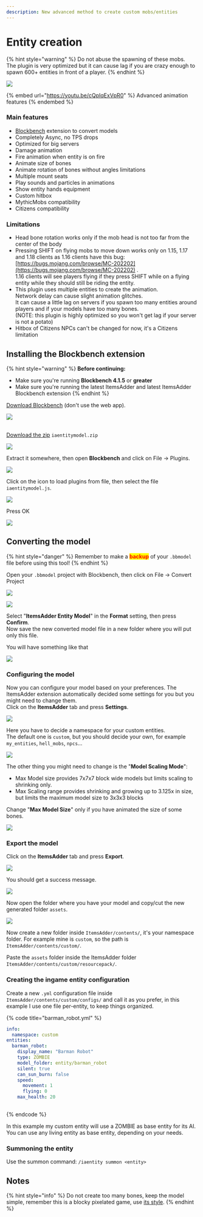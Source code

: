 ```yaml
---
description: New advanced method to create custom mobs/entities
---
```


# Entity creation

{% hint style="warning" %}
Do not abuse the spawning of these mobs.\
The plugin is very optimized but it can cause lag if you are crazy enough to spawn 600+ entities in front of a player.
{% endhint %}

![](../../../../.gitbook/assets/ezgif.com-gif-maker.webp)

{% embed url="https://youtu.be/cQpIqExVpR0" %}
Advanced animation features
{% endembed %}

### Main features

* [Blockbench](https://www.blockbench.net/) extension to convert models
* Completely Async, no TPS drops
* Optimized for big servers
* Damage animation
* Fire animation when entity is on fire
* Animate size of bones
* Animate rotation of bones without angles limitations
* Multiple mount seats
* Play sounds and particles in animations
* Show entity hands equipment
* Custom hitbox
* MythicMobs compatibility
* Citizens compatibility

### Limitations

* Head bone rotation works only if the mob head is not too far from the center of the body
* Pressing SHIFT on flying mobs to move down works only on 1.15, 1.17 and 1.18 clients as 1.16 clients have this bug: [https://bugs.mojang.com/browse/MC-202202](https://bugs.mojang.com/browse/MC-202202) .\
  1.16 clients will see players flying if they press SHIFT while on a flying entity while they should still be riding the entity.
* This plugin uses multiple entities to create the animation. \
  Network delay can cause slight animation glitches. \
  It can cause a little lag on servers if you spawn too many entities around players and if your models have too many bones.\
  (NOTE: this plugin is highly optimized so you won't get lag if your server is not a potato)
* Hitbox of Citizens NPCs can't be changed for now, it's a Citizens limitation &#x20;

## Installing the Blockbench extension

{% hint style="warning" %}
**Before continuing:**

* Make sure you're running **Blockbench 4.1.5** or **greater**
* Make sure you're running the latest ItemsAdder and latest ItemsAdder Blockbench extension
{% endhint %}

[Download Blockbench](https://www.blockbench.net/) (don't use the web app).

![](<../../../../.gitbook/assets/image (131).png>)

\
[Download the zip](https://github.com/LoneDev6/itemsadder-entity/releases) `iaentitymodel.zip`

![](<../../../../.gitbook/assets/image (218).png>)

Extract it somewhere, then open **Blockbench** and click on File -> Plugins.

![](<../../../../.gitbook/assets/image (183).png>)

Click on the icon to load plugins from file, then select the file `iaentitymodel.js`.

![](<../../../../.gitbook/assets/image (184).png>)

Press OK

![](<../../../../.gitbook/assets/image (152).png>)

## Converting the model

{% hint style="danger" %}
Remember to make a <mark style="color:red;">**backup**</mark> of your `.bbmodel` file before using this tool!
{% endhint %}

Open your `.bbmodel` project with Blockbench, then click on File -> Convert Project

![](<../../../../.gitbook/assets/image (215).png>)

![](<../../../../.gitbook/assets/image (58).png>)

Select "**ItemsAdder Entity Model**" in the **Format** setting, then press **Confirm**.\
Now save the new converted model file in a new folder where you will put only this file.

You will have something like that

![](<../../../../.gitbook/assets/image (182).png>)

### Configuring the model

Now you can configure your model based on your preferences. The ItemsAdder extension automatically decided some settings for you but you might need to change them.\
Click on the **ItemsAdder** tab and press **Settings**.

![](<../../../../.gitbook/assets/image (220).png>)

Here you have to decide a namespace for your custom entities.\
The default one is `custom`, but you should decide your own, for example `my_entities`, `hell_mobs`, `npcs`...

![](<../../../../.gitbook/assets/image (69).png>)

The other thing you might need to change is the "**Model Scaling Mode**":

* Max Model size provides 7x7x7 block wide models but limits scaling to shrinking only.
* Max Scaling range provides shrinking and growing up to 3.125x in size, but limits the maximum model size to 3x3x3 blocks

Change "**Max Model Size**" only if you have animated the size of some bones.

![](<../../../../.gitbook/assets/image (170).png>)

### Export the model

Click on the **ItemsAdder** tab and press **Export**.

![](<../../../../.gitbook/assets/image (179).png>)

You should get a success message.

![](<../../../../.gitbook/assets/image (66).png>)

Now open the folder where you have your model and copy/cut the new generated folder `assets`.

![](<../../../../.gitbook/assets/image (86).png>)

Now create a new folder inside `ItemsAdder/contents/`, it's your namespace folder. For example mine is `custom`, so the path is `ItemsAdder/contents/custom/`.

Paste the `assets` folder inside the ItemsAdder folder `ItemsAdder/contents/custom/resourcepack/`.

### Creating the ingame entity configuration

Create a new `.yml` configuration file inside `ItemsAdder/contents/custom/configs/` and call it as you prefer, in this example I use one file per-entity, to keep things organized.

{% code title="barman_robot.yml" %}
```yaml
info:
  namespace: custom
entities:
  barman_robot:
    display_name: "Barman Robot"
    type: ZOMBIE
    model_folder: entity/barman_robot
    silent: true
    can_sun_burn: false
    speed:
      movement: 1
      flying: 0
    max_health: 20
      
```
{% endcode %}

In this example my custom entity will use a ZOMBIE as base entity for its AI.\
You can use any living entity as base entity, depending on your needs.

### Summoning the entity

Use the summon command: `/iaentity summon <entity>`

## Notes

{% hint style="info" %}
Do not create too many bones, keep the model simple, remember this is a blocky pixelated game, use [its style](broken-reference/).
{% endhint %}

